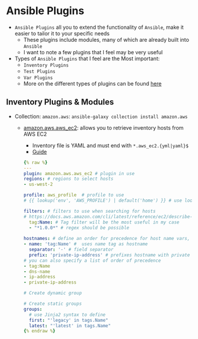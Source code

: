<h1>Ansible Plugins</h1>

* `Ansible Plugins` all you to extend the functionality of `Ansible`, make it easier to tailor it to your specific needs
  - These plugins include modules, many of which are already built into `Ansible`
  - I want to note a few plugins that I feel may be very useful
* Types of `Ansible Plugins` that I feel are the Most important:
  - `Inventory Plugins`
  - `Test Plugins`
  - `Var Plugins`
  * More on the different types of plugins can be found [here](https://docs.ansible.com/ansible/latest/collections/all_plugins.html)

<h2>Inventory Plugins & Modules</h2>

* Collection: `amazon.aws`: `ansible-galaxy collection install amazon.aws`
  - [amazon.aws.aws_ec2](https://docs.ansible.com/ansible/latest/collections/amazon/aws/aws_ec2_inventory.html#ansible-collections-amazon-aws-aws-ec2-inventory): allows you to retrieve inventory hosts from AWS EC2
    * Inventory file is YAML and must end with `*.aws_ec2.{yml|yaml}$`
    * [Guide](https://docs.ansible.com/ansible/latest/collections/amazon/aws/docsite/aws_ec2_guide.html)
   
    ```yml
    {% raw %}
    ---
    plugin: amazon.aws.aws_ec2 # plugin in use
    regions: # regions to select hosts
    - us-west-2

    profile: aws_profile  # profile to use
    # {{ lookup('env', 'AWS_PROFILE') | default('home') }} # use lookup filter to grab env var with PROFILE
    
    filters: # filters to use when searching for hosts
    # https://docs.aws.amazon.com/cli/latest/reference/ec2/describe-instances.html#options list of filters you can use
      tag:Name: # Tag filter will be the most useful in my case
      - "*1.0.0*" # regex should be possible
   
    hostnames: # define an order for precedence for host name vars, sets 'inventory_hostname
    - name: 'tag:Name' #  uses name tag as hostname
      separator: '-' # field separator
      prefix: 'private-ip-address' # prefixes hostname with private ip
    # you can also specify a list of order of precedence
    - tag:Name
    - dns-name
    - ip-address
    - private-ip-address
  
    # Create dynamic group

    # Create static groups
    groups:
      # use Jinja2 syntax to define
      first: "'legacy' in tags.Name"  
      latest: "'latest' in tags.Name"
    {% endraw %}
    ```
  
